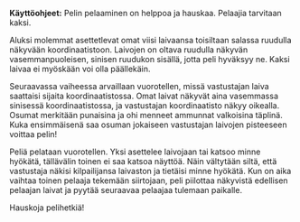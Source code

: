 **Käyttöohjeet:** Pelin pelaaminen on helppoa ja hauskaa. Pelaajia tarvitaan kaksi. 

Aluksi molemmat asettetlevat omat viisi laivaansa toisiltaan salassa ruudulla näkyvään koordinaatistoon. Laivojen on oltava ruudulla näkyvän vasemmanpuoleisen, sinisen ruudukon sisällä, jotta peli hyväksyy ne. Kaksi laivaa ei myöskään voi olla päällekäin. 

Seuraavassa vaiheessa arvaillaan vuorotellen, missä vastustajan laiva saattaisi sijaita koordinaatistossa. Omat laivat näkyvät aina vasemmassa sinisessä koordinaatistossa, ja vastustajan koordinaatisto näkyy oikealla. Osumat merkitään punaisina ja ohi menneet ammunnat valkoisina täplinä. Kuka ensimmäisenä saa osuman jokaiseen vastustajan laivojen pisteeseen voittaa pelin!

Peliä pelataan vuorotellen. Yksi asettelee laivojaan tai katsoo minne hyökätä, tällävälin toinen ei saa katsoa näyttöä. Näin vältytään siltä, että vastustaja näkisi kilpailijansa laivaston ja tietäisi minne hyökätä. Kun on aika vaihtaa toinen pelaaja tekemään siirtojaan, peli piilottaa näkyvistä edellisen pelaajan laivat ja pyytää seuraavaa pelaajaa tulemaan paikalle.

Hauskoja pelihetkiä!
